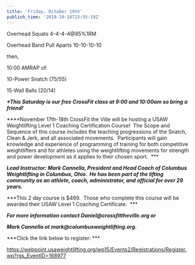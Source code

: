 ```yaml
---
title: 'Friday, October 19th'
publish_time: '2018-10-18T23:55:19Z'
---
```


Overhead Squats 4-4-4-4\@85%1RM

Overhead Band Pull Aparts 10-10-10-10

then,

10:00 AMRAP of:

10-Power Snatch (75/55)

15-Wall Balls (20/14)

***\*This Saturday is our free CrossFit class at 9:00 and 10:00am so
bring a friend!***

***\*November 17th-18th CrossFit the Ville will be hosting a USAW
Weightlifting Level 1 Coaching Certification Course!  The Scope and
Sequence of this course includes the teaching progressions of the
Snatch, Clean & Jerk, and all associated movements.  Participants will
gain knowledge and experience of programming of training for both
competitive weightlifters and for athletes using the weightlifting
movements for strength and power development as it applies to their
chosen sport.  ***

***Lead Instructor: Mark Cannella, President and Head Coach of Columbus
Weightlifting in Columbus, Ohio.  He has been part of the lifting
community as an athlete, coach, administrator, and official for over 29
years.***

***This 2 day course is \$499.  Those who complete this course will be
awarded their USAW Level 1 Coaching Certificate.  ***

***For more information contact Daniel\@crossfittheville.org or***

***Mark Cannella at mark\@columbusweightlifting.org.***

***Click the link below to register: ***

<https://webpoint.usaweightlifting.org/wp15/Events2/Registrations/Register.wp?rgs_EventID=168977>

 
